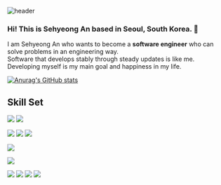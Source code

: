 
![header](https://capsule-render.vercel.app/api?type=waving&text=@dev_hippo_an's%20Repository%20🤔&animation=twinkling&height=180&color=timeGradient&reversal=true)  

### Hi! This is Sehyeong An based in Seoul, South Korea. 👋

I am Sehyeong An who wants to become a **software engineer** who can solve problems in an engineering way.
<br>
Software that develops stably through steady updates is like me.
Developing myself is my main goal and happiness in my life.

[![Anurag's GitHub stats](https://github-readme-stats.vercel.app/api?username=anpopo&theme=gruvbox&show_icons=true&hide_rank=false)](https://github.com/anuraghazra/github-readme-stats)

<!-- [![trophy](https://github-profile-trophy.vercel.app/?username=anpopo&theme=gruvbox&column=6&margin-w=10&rank=-C,-B)](https://github.com/ryo-ma/github-profile-trophy) -->

## Skill Set

<img src="https://img.shields.io/badge/java-white?style=for-the-badge&logo=openjdk&logoColor=black"/></a>
<img src="https://img.shields.io/badge/springboot-6DB33F?style=for-the-badge&logo=springboot&logoColor=white"/></a>

<img src="https://img.shields.io/badge/Hibernate-59666C?style=for-the-badge&logo=hibernate&logoColor=white"/></a>
<img src="https://img.shields.io/badge/mysql-4479A1?style=for-the-badge&logo=mysql&logoColor=white"/></a>
<img src="https://img.shields.io/badge/redis-E34F26?style=for-the-badge&logo=redis&logoColor=white"/></a>

<img src="https://img.shields.io/badge/gcp-ffffff?style=for-the-badge&logoColor=tomato&logo=googlecloud"/></a>

<img src="https://img.shields.io/badge/docker-2496ED?style=for-the-badge&logo=docker&logoColor=white"/></a>

<img src="https://img.shields.io/badge/git-F05032?style=for-the-badge&logo=git&logoColor=white"/></a>
<img src="https://img.shields.io/badge/jira-0052CC?style=for-the-badge&logo=jira&logoColor=white"/></a>
<img src="https://img.shields.io/badge/confluence-0052CC?style=for-the-badge&logo=confluence&logoColor=white"/></a>
<img src="https://img.shields.io/badge/bitbucket-0052CC?style=for-the-badge&logo=bitbucket&logoColor=white"/></a>



[comment]: <> (<img src="https://img.shields.io/badge/Notion-white?style=for-the-badge&logoColor=black&logo=notion"/></a>)
[comment]: <> (<img src="https://img.shields.io/badge/Teams-9900ff?style=for-the-badge&logoColor=white&logo=microsoftTeams"/></a>)
[comment]: <> (<img src="https://img.shields.io/badge/html5-E34F26?style=for-the-badge&logo=html5&logoColor=white"/></a>)
[comment]: <> (<img src="https://img.shields.io/badge/kubernetes-326CE5?style=for-the-badge&logo=kubernetes&logoColor=white"/></a>)
[comment]: <> (<img src="https://img.shields.io/badge/azure-0078D4?style=for-the-badge&logo=microsoftazure"/></a>)
[comment]: <> (<img src="https://img.shields.io/badge/JavaScript-F7DF1E?style=for-the-badge&logo=javascript&logoColor=white"/></a>)

[comment]: <> ([![Top Langs]&#40;https://github-readme-stats.vercel.app/api/top-langs/?username=anpopo&layout=compact&theme=onedark&langs_count=10&#41;]&#40;https://github.com/anuraghazra/github-readme-stats&#41;)

[comment]: <> ([![Hits]&#40;https://hits.seeyoufarm.com/api/count/incr/badge.svg?url=https%3A%2F%2Fgithub.com%2Fanpopo%2Fhit-counter&count_bg=%23BD3DC8&title_bg=%23555555&icon=github.svg&icon_color=%23E7E7E7&title=hits&edge_flat=false&#41;]&#40;https://hits.seeyoufarm.com&#41;)

[comment]: <> (![GitHub followers]&#40;https://img.shields.io/github/followers/anpopo?logo=github&#41;)
